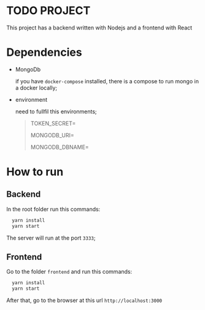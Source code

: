 # TODO PROJECT

This project has a backend written with Nodejs and a frontend with React

# Dependencies

- MongoDb

  if you have `docker-compose` installed, there is a compose to run mongo in a docker locally;

- environment

  need to fullfil this environments;

  > TOKEN_SECRET=
  >
  > MONGODB_URI=
  >
  > MONGODB_DBNAME=

# How to run

## Backend

In the root folder run this commands:

```sh
  yarn install
  yarn start
```

The server will run at the port `3333`;

## Frontend

Go to the folder `frontend` and run this commands:

```sh
  yarn install
  yarn start
```

After that, go to the browser at this url `http://localhost:3000`
